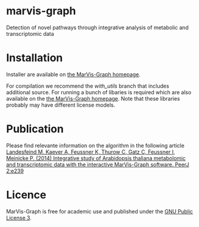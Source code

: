 # marvis-graph
Detection of novel pathways through integrative analysis of metabolic and transcriptomic data

# Installation

Installer are available on [the MarVis-Graph homepage](http://marvis.gobics.de/marvis-graph).

For compilation we recommend the *with_utils* branch that includes additional source. For running a bunch of libaries is required which are also available on the [the MarVis-Graph homepage](http://marvis.gobics.de/marvis-graph). Note that these libraries probably may have different license models.

# Publication

Please find relevante information on the algorithm in the following article [Landesfeind M, Kaever A, Feussner K, Thurow C, Gatz C, Feussner I, Meinicke P. (2014) Integrative study of Arabidopsis thaliana metabolomic and transcriptomic data with the interactive MarVis-Graph software. PeerJ 2:e239](http://dx.doi.org/10.7717/peerj.239)

# Licence

MarVis-Graph is free for academic use and published under the [GNU Public License 3](http://www.gnu.org/licenses/gpl-3.0.html).
